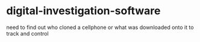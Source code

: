 # digital-investigation-software
need to find out who cloned a cellphone or what was downloaded onto it to track and control
